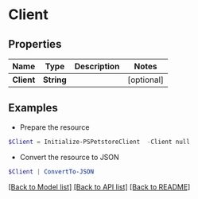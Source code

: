# Client
## Properties

Name | Type | Description | Notes
------------ | ------------- | ------------- | -------------
**Client** | **String** |  | [optional] 

## Examples

- Prepare the resource
```powershell
$Client = Initialize-PSPetstoreClient  -Client null
```

- Convert the resource to JSON
```powershell
$Client | ConvertTo-JSON
```

[[Back to Model list]](../README.md#documentation-for-models) [[Back to API list]](../README.md#documentation-for-api-endpoints) [[Back to README]](../README.md)

